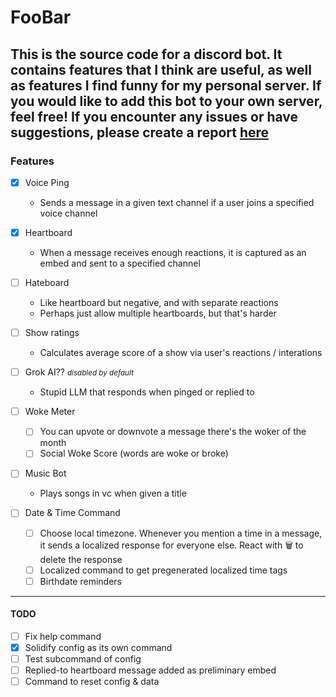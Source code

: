 # FooBar
This is the source code for a discord bot. It contains features that I think are useful, as well as features I find funny for my personal server. 
If you would like to add this bot to your own server, feel free! If you encounter any issues or have suggestions, please create a report [here](https://github.com/aquafenaa/FooBar/issues)
----
### Features
- [x] Voice Ping 
  - Sends a message in a given text channel if a user joins a specified voice channel

- [x] Heartboard
  - When a message receives enough reactions, it is captured as an embed and sent to a specified channel
- [ ] Hateboard
  - Like heartboard but negative, and with separate reactions
  - Perhaps just allow multiple heartboards, but that's harder

- [ ] Show ratings
  - Calculates average score of a show via user's reactions / interations

- [ ] Grok AI?? <small>*disabled by default*</small>
  - Stupid LLM that responds when pinged or replied to

- [ ] Woke Meter
  - [ ] You can upvote or downvote a message there's the woker of the month
  - [ ] Social Woke Score (words are woke or broke)

- [ ] Music Bot
  - Plays songs in vc when given a title

- [ ] Date & Time Command
  - [ ] Choose local timezone. Whenever you mention a time in a message, it sends a localized response for everyone else. React with 🗑️ to delete the response
  - [ ] Localized command to get pregenerated localized time tags
  - [ ] Birthdate reminders
---
#### **TODO**
- [ ] Fix help command
- [x] Solidify config as its own command
- [ ] Test subcommand of config
- [ ] Replied-to heartboard message added as preliminary embed
- [ ] Command to reset config & data